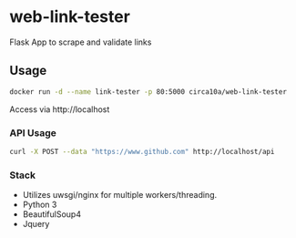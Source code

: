# web-link-tester
Flask App to scrape and validate links

## Usage

```bash
docker run -d --name link-tester -p 80:5000 circa10a/web-link-tester
```

Access via http://localhost

### API Usage

```bash
curl -X POST --data "https://www.github.com" http://localhost/api
```
### Stack
- Utilizes uwsgi/nginx for multiple workers/threading.
- Python 3
- BeautifulSoup4
- Jquery

